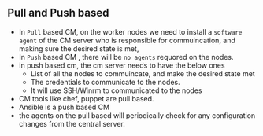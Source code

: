 ## Pull and Push based 
* In `Pull` based CM, on the worker nodes we need to install a `software agent` of the CM server who is responsible for commuincation, and making sure the desired state is met, 
* In `Push` based CM , there will be `no agents`  requored on the nodes. 
* in push based cm, the cm server needs to have the below ones
    * List of all the nodes to commuincate, and make the desired state met
    * The credentials to communicate to the nodes.
    * It will use SSH/Winrm to communicated to the nodes
* CM tools like chef, puppet are pull based.
* Ansible is a push based CM
* the agents on the pull based will periodically check for any configuration changes from the central server. 
